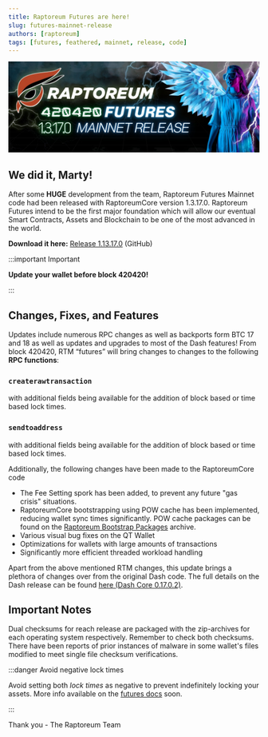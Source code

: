 ```yaml
---
title: Raptoreum Futures are here!
slug: futures-mainnet-release
authors: [raptoreum]
tags: [futures, feathered, mainnet, release, code]
---
```


![Raptoreum Futures Mainnet Banner](./futures-mainnet-release.png)

## We did it, Marty!

After some **HUGE** development from the team, Raptoreum Futures Mainnet code had been released with RaptoreumCore version 1.3.17.0. Raptoreum Futures intend to be the first major foundation which will allow our eventual Smart Contracts, Assets and Blockchain to be one of the most advanced in the world.

**Download it here:** [Release 1.13.17.0][dl-wallet] (GitHub)

:::important Important

**Update your wallet before block 420420!**

:::

<!--truncate-->

## Changes, Fixes, and Features

Updates include numerous RPC changes as well as backports form BTC 17 and 18 as well as updates and upgrades to most of the Dash features!
From block 420420, RTM “futures” will bring changes to changes to the following **RPC functions**:

### `createrawtransaction`

with additional fields being available for the addition of block based or time based lock times.

### `sendtoaddress`

with additional fields being available for the addition of block based or time based lock times.

Additionally, the following changes have been made to the RaptoreumCore code

- The Fee Setting spork has been added, to prevent any future "gas crisis" situations.
- RaptoreumCore bootstrapping using POW cache has been implemented, reducing wallet sync times significantly. POW cache packages can be found on the [Raptoreum Bootstrap Packages][bootstraps] archive.
- Various visual bug fixes on the QT Wallet
- Optimizations for wallets with large amounts of transactions
- Significantly more efficient threaded workload handling

Apart from the above mentioned RTM changes, this update brings a plethora of changes over from the original Dash code. The full details on the Dash release can be found [here (Dash Core 0.17.0.2)][gh-dash-update].

## Important Notes

Dual checksums for reach release are packaged with the zip-archives for each operating system respectively. Remember to check both checksums. There have been reports of prior instances of malware in some wallet's files modified to meet single file checksum verifications.

:::danger Avoid negative lock times

Avoid setting both *lock times* as negative to prevent indefinitely locking your assets. More info available on the [futures docs][docs-futures] soon.

:::

Thank you \- The Raptoreum Team

[dl-wallet]: https://github.com/Raptor3um/raptoreum/releases/tag/1.13.17.0
[docs-futures]: /docs/raptoreum/futures.md
[gh-dash-update]: https://github.com/dashpay/dash/blob/v0.17.0.2/doc/release-notes.md
[bootstraps]: https://bootstrap.raptoreum.com